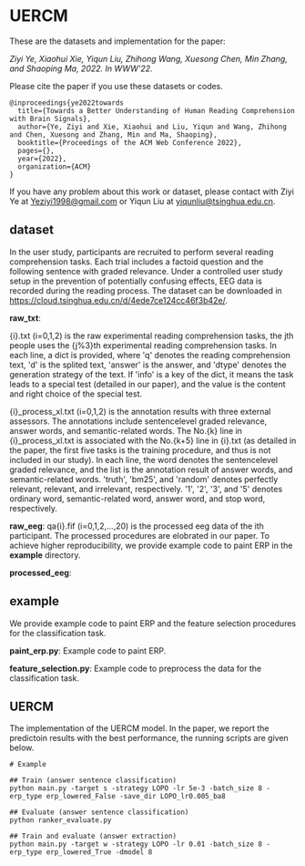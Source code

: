 # UERCM
These are the datasets and implementation for the paper:

*Ziyi Ye, Xiaohui Xie, Yiqun Liu, Zhihong Wang, Xuesong Chen, Min Zhang, and Shaoping Ma, 2022. In WWW'22.*

Please cite the paper if you use these datasets or codes.

```
@inproceedings{ye2022towards
  title={Towards a Better Understanding of Human Reading Comprehension with Brain Signals},
  author={Ye, Ziyi and Xie, Xiaohui and Liu, Yiqun and Wang, Zhihong and Chen, Xuesong and Zhang, Min and Ma, Shaoping},
  booktitle={Proceedings of the ACM Web Conference 2022},
  pages={},
  year={2022},
  organization={ACM}
}
```
If you have any problem about this work or dataset, please contact with Ziyi Ye at Yeziyi1998@gmail.com or Yiqun Liu at yiqunliu@tsinghua.edu.cn.

## dataset
In the user study, participants are recruited to perform several reading comprehension tasks. 
Each trial includes a factoid question and the following sentence with graded relevance. 
Under a controlled user study setup in the prevention of potentially confusing effects, EEG data is recorded during the reading process. 
The dataset can be downloaded in https://cloud.tsinghua.edu.cn/d/4ede7ce124cc46f3b42e/.

**raw_txt**:

{i}.txt (i=0,1,2) is the raw experimental reading comprehension tasks, the jth people uses the {j%3}th experimental reading comprehension tasks.
In each line, a dict is provided, where 'q' denotes the reading comprehension text, 'd' is the splited text, 'answer' is the answer, and 'dtype' denotes the generation strategy of the text. 
If 'info' is a key of the dict, it means the task leads to a special test (detailed in our paper), and the value is the content and right choice of the special test.

{i}_process_xl.txt (i=0,1,2) is the annotation results with three external assessors.
The annotations include sentencelevel graded relevance, answer words, and semantic-related words.
The No.{k} line in {i}_process_xl.txt is associated with the No.{k+5} line in {i}.txt (as detailed in the paper, the first five tasks is the training procedure, and thus is not included in our study).
In each line, the word denotes the sentencelevel graded relevance, and the list is the annotation result of answer words, and semantic-related words.
'truth', 'bm25', and 'random' denotes perfectly relevant, relevant, and irrelevant, respectively.
'1', '2', '3', and '5' denotes ordinary word, semantic-related word, answer word, and stop word, respectively. 

**raw_eeg**:
qa{i}.fif (i=0,1,2,...,20) is the processed eeg data of the ith participant. 
The processed procedures are elobrated in our paper.
To achieve higher reproducibility, we provide example code to paint ERP in the **example** directory.

**processed_eeg**:

## example
We provide example code to paint ERP and the feature selection procedures for the classification task.

**paint_erp.py**:
Example code to paint ERP.

**feature_selection.py**:
Example code to preprocess the data for the classification task.

## UERCM
The implementation of the UERCM model.
In the paper, we report the predictoin results with the best performance, the running scripts are given below.

```
# Example

## Train (answer sentence classification)
python main.py -target s -strategy LOPO -lr 5e-3 -batch_size 8 -erp_type erp_lowered_False -save_dir LOPO_lr0.005_ba8

## Evaluate (answer sentence classification)
python ranker_evaluate.py 

## Train and evaluate (answer extraction) 
python main.py -target w -strategy LOPO -lr 0.01 -batch_size 8 -erp_type erp_lowered_True -dmodel 8

```

